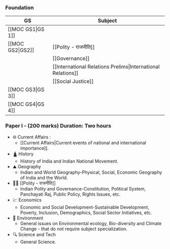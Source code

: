 ### Foundation

| **GS**            | **Subject**                                                  |
| ----------------- | ------------------------------------------------------------ |
| [[MOC GS1\|GS 1]] |                                                              |
| [[MOC GS2\|GS2]]  | [[Polity - राजनीति]]                                         |
|                   | [[Governance]]                                               |
|                   | [[International Relations Prelims\|International Relations]] |
|                   | [[Social Justice]]                                           |
| [[MOC GS3\|GS 3]] |                                                              |
| [[MOC GS4\|GS 4]] |                                                              |

### Paper I - (200 marks) Duration: Two hours

- 🌐 Current Affairs :
	- [[Current Affairs|Current events of national and international importance]].
- 🛕 History 
	- History of India and Indian National Movement.
- ⛰️ Geography
	- Indian and World Geography-Physical, Social, Economic Geography of India and the World.
- 👩‍⚖️ [[Polity - राजनीति]]
	- Indian Polity and Governance-Constitution, Political System, Panchayati Raj, Public Policy, Rights Issues, etc.
- 💹 Economics
	- Economic and Social Development-Sustainable Development, Poverty, Inclusion, Demographics, Social Sector Initiatives, etc.
- 🐧 Environment
	- General issues on Environmental ecology, Bio-diversity and Climate Change - that do not require subject specialization.
- 🔍 Science and Tech
	- General Science.

